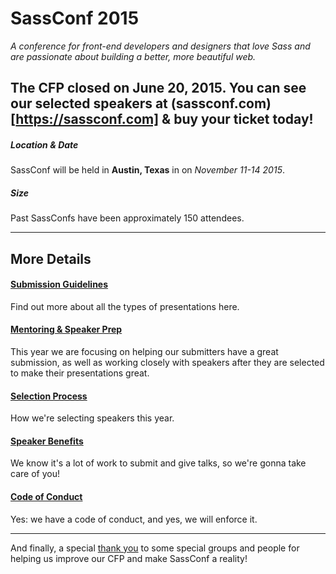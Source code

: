 # SassConf 2015

_A conference for front-end developers and designers that love Sass and are passionate about building a better, more beautiful web._

## The CFP closed on June 20, 2015. You can see our selected speakers at (sassconf.com)[https://sassconf.com] & buy your ticket today!

##### Location & Date
SassConf will be held in **Austin, Texas** in on *November 11-14 2015*.
##### Size
Past SassConfs have been approximately 150 attendees. 

* * * 

## More Details

#### [Submission Guidelines](https://github.com/SassConf/2015-speaker-cfp/blob/master/docs/submission-guidelines.md)
Find out more about all the types of presentations here.

#### [Mentoring & Speaker Prep](https://github.com/SassConf/2015-speaker-cfp/blob/master/docs/mentoring-speaker-prep.md)
This year we are focusing on helping our submitters have a great submission, as well as working closely with speakers after they are selected to make their presentations great.

#### [Selection Process](https://github.com/SassConf/2015-speaker-cfp/blob/master/docs/selection-process.md)
How we're selecting speakers this year.

#### [Speaker Benefits](https://github.com/SassConf/2015-speaker-cfp/blob/master/docs/speaker-benefits.md)
We know it's a lot of work to submit and give talks, so we're gonna take care of you!

#### [Code of Conduct](https://github.com/SassConf/2015-speaker-cfp/blob/master/docs/code-of-conduct.md)
Yes: we have a code of conduct, and yes, we will enforce it. 

* * * 

And finally, a special [thank you](https://github.com/SassConf/2015-speaker-cfp/blob/master/docs/thanks.md) to some special groups and people for helping us improve our CFP and make SassConf a reality!
